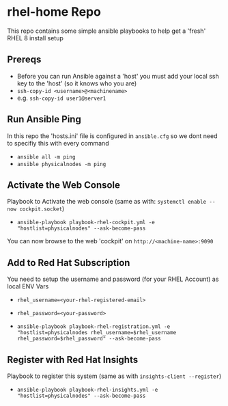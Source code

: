 # rhel-home Repo
This repo contains some simple ansible playbooks to help get a 'fresh' RHEL 8 install setup

## Prereqs
- Before you can run Ansible against a 'host' you must add your local ssh key to the 'host' (so it knows who you are)
- `ssh-copy-id <username>@<machinename>`
- e.g. `ssh-copy-id user1@server1`

## Run Ansible Ping
In this repo the 'hosts.ini' file is configured in `ansible.cfg` so we dont need to specifiy this with every command
- `ansible all -m ping`
- `ansible physicalnodes -m ping`

## Activate the Web Console
Playbook to Activate the web console (same as with: `systemctl enable --now cockpit.socket`)
- `ansible-playbook playbook-rhel-cockpit.yml -e "hostlist=physicalnodes" --ask-become-pass`

You can now browse to the web 'cockpit' on `http://<machine-name>:9090`

## Add to Red Hat Subscription
You need to setup the username and password (for your RHEL Account) as local ENV Vars
-   `rhel_username=<your-rhel-registered-email>`
-   `rhel_password=<your-password>`

-   `ansible-playbook playbook-rhel-registration.yml -e "hostlist=physicalnodes rhel_username=$rhel_username rhel_password=$rhel_password" --ask-become-pass`

## Register with Red Hat Insights
Playbook to register this system (same as with `insights-client --register`)
-   `ansible-playbook playbook-rhel-insights.yml -e "hostlist=physicalnodes" --ask-become-pass`
